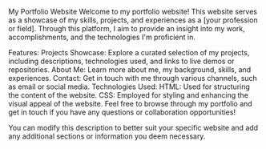 My Portfolio Website
Welcome to my portfolio website! This website serves as a showcase of my skills, projects, and experiences as a [your profession or field]. Through this platform, I aim to provide an insight into my work, accomplishments, and the technologies I'm proficient in.

Features:
Projects Showcase: Explore a curated selection of my projects, including descriptions, technologies used, and links to live demos or repositories.
About Me: Learn more about me, my background, skills, and experiences.
Contact: Get in touch with me through various channels, such as email or social media.
Technologies Used:
HTML: Used for structuring the content of the website.
CSS: Employed for styling and enhancing the visual appeal of the website.
Feel free to browse through my portfolio and get in touch if you have any questions or collaboration opportunities!

You can modify this description to better suit your specific website and add any additional sections or information you deem necessary.








